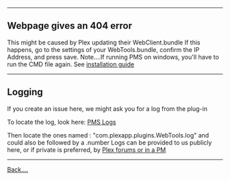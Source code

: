 ***
## Webpage gives an 404 error

This might be caused by Plex updating their WebClient.bundle
If this happens, go to the settings of your WebTools.bundle, confirm the IP Address, and press save.
Note....If running PMS on windows, you'll have to run the CMD file again. See [installation guide](https://github.com/dagalufh/WebTools.bundle/wiki/Installation)

***
## Logging

If you create an issue here, we might ask you for a log from the plug-in

To locate the log, look here: [PMS Logs](https://support.plex.tv/hc/en-us/articles/200250417-Log-File-Locations)

Then locate the ones named : "com.plexapp.plugins.WebTools.log" and could also be followed by a .number
Logs can be provided to us publicly here, or if private is preferred, by [Plex forums or in a PM](https://github.com/dagalufh/WebTools.bundle/wiki/Contact)

***


[Back....](https://github.com/dagalufh/WebTools.bundle/wiki)